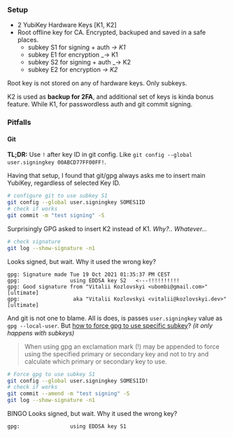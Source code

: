 ### Setup
- 2 YubiKey Hardware Keys [K1, K2]
- Root offline key for CA. Encrypted, backuped and saved in a safe places.
  - subkey S1 for signing + auth _-> K1_
  - subkey E1 for encryption _-> K1
  - subkey S2 for signing + auth _-> K2
  - subkey E2 for encryption _-> K2_

Root key is not stored on any of hardware keys. Only subkeys.

K2 is used as **backup for 2FA**, and additional set of keys is kinda bonus feature. 
While K1, for passwordless auth and git commit signing.


### Pitfalls 
#### Git
**TL;DR:** Use `!` after key ID in git config. Like `git config --global user.signingkey 00ABCD77FF00FF!`.


Having that setup, I found that git/gpg always asks me to insert main YubiKey, regardless of selected Key ID.
```bash
# configure git to use subkey S1
git config --global user.signingkey SOMES1ID
# check if works
git commit -m "test signing" -S
```

Surprisingly GPG asked to insert K2 instead of K1. _Why?.. Whatever..._ 
```bash
# check signature
git log --show-signature -n1 
```
Looks signed, but wait. Why it used the wrong key?
```
gpg: Signature made Tue 19 Oct 2021 01:35:37 PM CEST
gpg:                using EDDSA key S2   <---!!!!!!!!!!
gpg: Good signature from "Vitalii Kozlovskyi <ubombi@gmail.com>" [ultimate]
gpg:                 aka "Vitalii Kozlovskyi <vitalii@kozlovskyi.dev>" [ultimate]
```
And git is not one to blame. All is does, is passes `user.signingkey` value as `gpg --local-user`. 
But [how to force gpg to use specific subkey](https://www.gnupg.org/documentation/manuals/gnupg/Specify-a-User-ID.html)? _(it only happens with subkeys)_
>When using gpg an exclamation mark (!) may be appended to force using the specified primary or secondary key and not to try and calculate which primary or secondary key to use.

```bash
# Force gpg to use subkey S1
git config --global user.signingkey SOMES1ID!
# check if works
git commit --amend -m "test signing" -S
git log --show-signature -n1
```
BINGO
Looks signed, but wait. Why it used the wrong key?
```
gpg:                using EDDSA key S1
```
